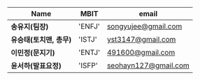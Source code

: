 Name | MBIT | email
--- | --- | ---
**송유지(팀장)** | 'ENFJ' | songyujee@gmail.com
**유승태(토치맨, 총무)** | 'ISTJ' | yst3147@gmail.com
**이민정(문지기)** | 'ENTJ' | 491600@gmail.com
**윤서하(발표요정)** | 'ISFP' | seohayn127@gmail.com

